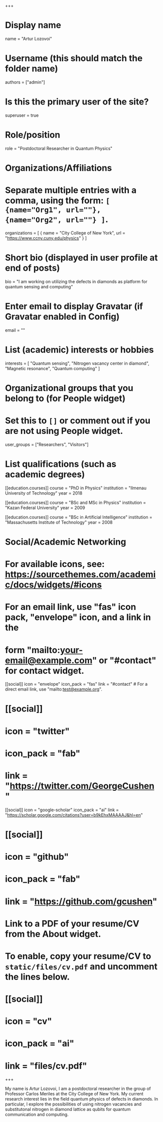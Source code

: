 +++
# Display name
name = "Artur Lozovoi"

# Username (this should match the folder name)
authors = ["admin"]

# Is this the primary user of the site?
superuser = true

# Role/position
role = "Postdoctoral Researcher in Quantum Physics"

# Organizations/Affiliations
#   Separate multiple entries with a comma, using the form: `[ {name="Org1", url=""}, {name="Org2", url=""} ]`.
organizations = [ { name = "City College of New York", url = "https://www.ccny.cuny.edu/physics" } ]

# Short bio (displayed in user profile at end of posts)
bio = "I am working on utilizing the defects in diamonds as platform for quantum sensing and computing"

# Enter email to display Gravatar (if Gravatar enabled in Config)
email = ""

# List (academic) interests or hobbies
interests = [
  "Quantum sensing",
  "Nitrogen vacancy center in diamond",
  "Magnetic resonance",
  "Quantum computing"
]

# Organizational groups that you belong to (for People widget)
#   Set this to `[]` or comment out if you are not using People widget.
user_groups = ["Researchers", "Visitors"]

# List qualifications (such as academic degrees)
[[education.courses]]
  course = "PhD in Physics"
  institution = "Ilmenau University of Technology"
  year = 2018

[[education.courses]]
  course = "BSc and MSc in Physics"
  institution = "Kazan Federal University"
  year = 2009

[[education.courses]]
  course = "BSc in Artificial Intelligence"
  institution = "Massachusetts Institute of Technology"
  year = 2008

# Social/Academic Networking
# For available icons, see: https://sourcethemes.com/academic/docs/widgets/#icons
#   For an email link, use "fas" icon pack, "envelope" icon, and a link in the
#   form "mailto:your-email@example.com" or "#contact" for contact widget.

[[social]]
  icon = "envelope"
  icon_pack = "fas"
  link = "#contact"  # For a direct email link, use "mailto:test@example.org".

# [[social]]
#  icon = "twitter"
#  icon_pack = "fab"
#  link = "https://twitter.com/GeorgeCushen"

[[social]]
  icon = "google-scholar"
  icon_pack = "ai"
  link = "https://scholar.google.com/citations?user=b9kEhxMAAAAJ&hl=en"

# [[social]]
#  icon = "github"
#  icon_pack = "fab"
#  link = "https://github.com/gcushen"

# Link to a PDF of your resume/CV from the About widget.
# To enable, copy your resume/CV to `static/files/cv.pdf` and uncomment the lines below.
# [[social]]
#   icon = "cv"
#   icon_pack = "ai"
#   link = "files/cv.pdf"

+++

My name is Artur Lozovoi, I am a postdoctoral researcher in the group of Professor Carlos Meriles at the City College of New York. My current research interest lies in the field quantum physics of defects in diamonds. In particular, I explore the possibilities of using nitrogen vacancies and substitutonal nitrogen in diamond lattice as qubits for quantum communication and computing. 


